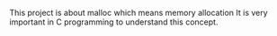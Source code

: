 This project is about malloc which means memory allocation
It is very important in C programming to understand this concept.
